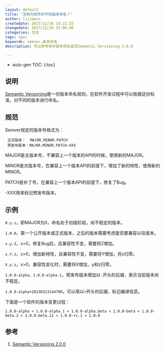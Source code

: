 ```yaml
---
layout: default
title: "怎样为软件的不同版本命名？"
author: lijiaocn
createdate: 2017/12/26 14:22:25
changedate: 2017/12/26 15:06:40
categories: 方法
tags: spec
keywords: semver,版本命名
description: 可以参考软件版本命名规范Semantic Versioning 2.0.0

---
```


* auto-gen TOC:
{:toc}

## 说明

[Semantic Versioning][1]是一份版本命名规则，在软件开发过程中可以依据这份标准，对不同的版本进行命名。

## 规范

Semver规定的版本号格式为：

	 正式版本：  MAJOR.MINOR.PATCH
	 预发布版本：MAJOR.MINOR.PATCH-XXX

MAJOR是主版本号，不兼容上一个版本的API的时候，使用新的MAJOR。

MINOR是次版本号，在兼容上一个版本API的前提下，增加了新的特性，使用新的MINOR。

PATCH是补丁号，在兼容上一个版本API的前提下，修复了Bug。

-XXX用来标记预发布版本。

## 示例

`0.y.z`，即MAJOR为0，命名处于初级阶段，尚不稳定的版本。

`1.0.0`，第一个公开版本或正式版本，之后的版本需要考虑是否要兼容以往版本。

`x.y.Z`，x>0，修复Bug后，且兼容性不变，需要将Z增加。

`x.Y.z`，x>0，增加新特性，且兼容性不变，需要将Y增加，将z归零。

`X.y.z`，x>0，兼容性变化时，需要将X增加，y和z归零。

`1.0.0-alpha，1.0.0-alpha.1`，预发布版本增加以`-`开头的后缀，表示当前版本尚不稳定。

`1.0.0-alpha+20130313144700`，可以用以`+`开头的后缀，标记编译信息。

下面是一个软件的版本变更过程：

	1.0.0-alpha < 1.0.0-alpha.1 < 1.0.0-alpha.beta < 1.0.0-beta < 1.0.0-beta.2 < 1.0.0-beta.11 < 1.0.0-rc.1 < 1.0.0

## 参考

1. [Semantic Versioning 2.0.0][1]

[1]: https://semver.org/  "Semantic Versioning 2.0.0" 
